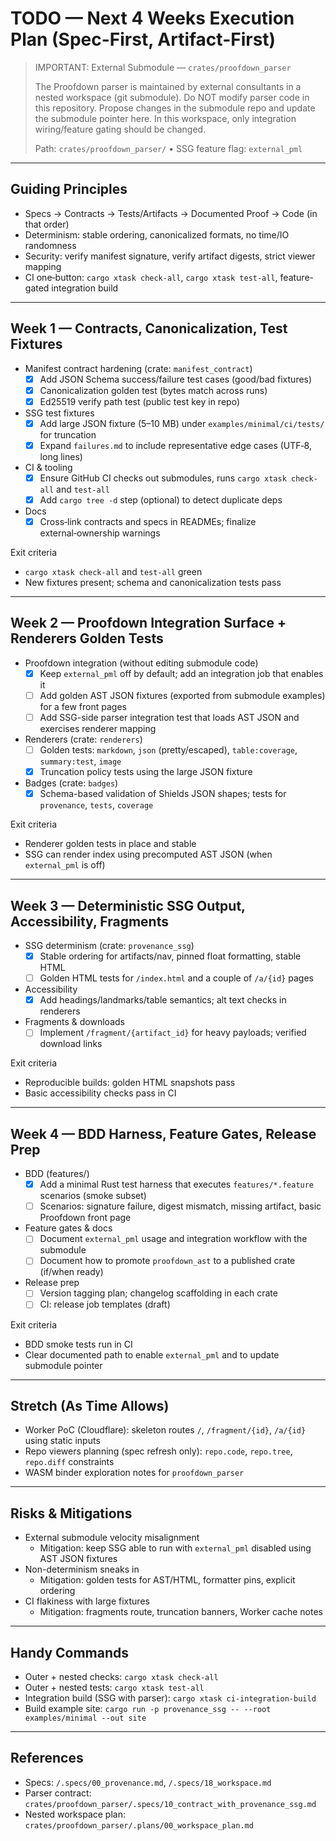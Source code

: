 # TODO — Next 4 Weeks Execution Plan (Spec-First, Artifact-First)

> IMPORTANT: External Submodule — `crates/proofdown_parser`
>
> The Proofdown parser is maintained by external consultants in a nested workspace (git submodule).
> Do NOT modify parser code in this repository. Propose changes in the submodule repo and update the
> submodule pointer here. In this workspace, only integration wiring/feature gating should be changed.
>
> Path: `crates/proofdown_parser/` • SSG feature flag: `external_pml`

---

## Guiding Principles

- Specs → Contracts → Tests/Artifacts → Documented Proof → Code (in that order)
- Determinism: stable ordering, canonicalized formats, no time/IO randomness
- Security: verify manifest signature, verify artifact digests, strict viewer mapping
- CI one‑button: `cargo xtask check-all`, `cargo xtask test-all`, feature-gated integration build

---

## Week 1 — Contracts, Canonicalization, Test Fixtures

- Manifest contract hardening (crate: `manifest_contract`)
  - [x] Add JSON Schema success/failure test cases (good/bad fixtures)
  - [x] Canonicalization golden test (bytes match across runs)
  - [x] Ed25519 verify path test (public test key in repo)
- SSG test fixtures
  - [x] Add large JSON fixture (5–10 MB) under `examples/minimal/ci/tests/` for truncation
  - [x] Expand `failures.md` to include representative edge cases (UTF‑8, long lines)
- CI & tooling
  - [x] Ensure GitHub CI checks out submodules, runs `cargo xtask check-all` and `test-all`
  - [x] Add `cargo tree -d` step (optional) to detect duplicate deps
- Docs
  - [x] Cross‑link contracts and specs in READMEs; finalize external‑ownership warnings

Exit criteria

- `cargo xtask check-all` and `test-all` green
- New fixtures present; schema and canonicalization tests pass

---

## Week 2 — Proofdown Integration Surface + Renderers Golden Tests

- Proofdown integration (without editing submodule code)
  - [x] Keep `external_pml` off by default; add an integration job that enables it
  - [ ] Add golden AST JSON fixtures (exported from submodule examples) for a few front pages
  - [ ] Add SSG-side parser integration test that loads AST JSON and exercises renderer mapping
- Renderers (crate: `renderers`)
  - [ ] Golden tests: `markdown`, `json` (pretty/escaped), `table:coverage`, `summary:test`, `image`
  - [x] Truncation policy tests using the large JSON fixture
- Badges (crate: `badges`)
  - [x] Schema-based validation of Shields JSON shapes; tests for `provenance`, `tests`, `coverage`

Exit criteria

- Renderer golden tests in place and stable
- SSG can render index using precomputed AST JSON (when `external_pml` is off)

---

## Week 3 — Deterministic SSG Output, Accessibility, Fragments

- SSG determinism (crate: `provenance_ssg`)
  - [x] Stable ordering for artifacts/nav, pinned float formatting, stable HTML
  - [ ] Golden HTML tests for `/index.html` and a couple of `/a/{id}` pages
- Accessibility
  - [x] Add headings/landmarks/table semantics; alt text checks in renderers
- Fragments & downloads
  - [ ] Implement `/fragment/{artifact_id}` for heavy payloads; verified download links

Exit criteria

- Reproducible builds: golden HTML snapshots pass
- Basic accessibility checks pass in CI

---

## Week 4 — BDD Harness, Feature Gates, Release Prep

- BDD (features/)
  - [x] Add a minimal Rust test harness that executes `features/*.feature` scenarios (smoke subset)
  - [ ] Scenarios: signature failure, digest mismatch, missing artifact, basic Proofdown front page
- Feature gates & docs
  - [ ] Document `external_pml` usage and integration workflow with the submodule
  - [ ] Document how to promote `proofdown_ast` to a published crate (if/when ready)
- Release prep
  - [ ] Version tagging plan; changelog scaffolding in each crate
  - [ ] CI: release job templates (draft)

Exit criteria

- BDD smoke tests run in CI
- Clear documented path to enable `external_pml` and to update submodule pointer

---

## Stretch (As Time Allows)

- Worker PoC (Cloudflare): skeleton routes `/`, `/fragment/{id}`, `/a/{id}` using static inputs
- Repo viewers planning (spec refresh only): `repo.code`, `repo.tree`, `repo.diff` constraints
- WASM binder exploration notes for `proofdown_parser`

---

## Risks & Mitigations

- External submodule velocity misalignment
  - Mitigation: keep SSG able to run with `external_pml` disabled using AST JSON fixtures
- Non-determinism sneaks in
  - Mitigation: golden tests for AST/HTML, formatter pins, explicit ordering
- CI flakiness with large fixtures
  - Mitigation: fragments route, truncation banners, Worker cache notes

---

## Handy Commands

- Outer + nested checks: `cargo xtask check-all`
- Outer + nested tests: `cargo xtask test-all`
- Integration build (SSG with parser): `cargo xtask ci-integration-build`
- Build example site: `cargo run -p provenance_ssg -- --root examples/minimal --out site`

---

## References

- Specs: `/.specs/00_provenance.md`, `/.specs/18_workspace.md`
- Parser contract: `crates/proofdown_parser/.specs/10_contract_with_provenance_ssg.md`
- Nested workspace plan: `crates/proofdown_parser/.plans/00_workspace_plan.md`
